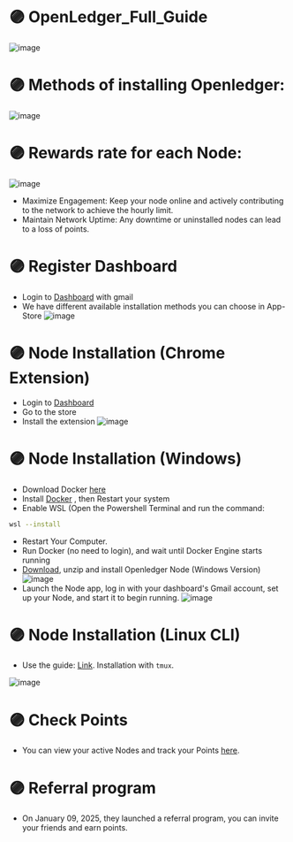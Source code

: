 # 🟣 OpenLedger_Full_Guide
![image](https://i.postimg.cc/FsFKzgCB/Screenshot-5.png)

# 🟣 Methods of installing Openledger:
![image](https://i.postimg.cc/L8FL1RmC/Screenshot-1.png)

# 🟣 Rewards rate for each Node:
![image](https://i.postimg.cc/rmJk27TF/Screenshot-6.png)
- Maximize Engagement: Keep your node online and actively contributing to the network to achieve the hourly limit.
- Maintain Network Uptime: Any downtime or uninstalled nodes can lead to a loss of points.

# 🟣 Register Dashboard
- Login to [Dashboard](https://testnet.openledger.xyz/?referral_code=jouubgypeu) with gmail 
- We have different available installation methods you can choose in App-Store
![image](https://i.postimg.cc/nrCwSWcW/Screenshot-7.png)

# 🟣 Node Installation (Chrome Extension)
- Login to [Dashboard](https://testnet.openledger.xyz/?referral_code=jouubgypeu)
- Go to the store
- Install the extension
![image](https://i.postimg.cc/13Q4P1hD/Screenshot-8.png)

# 🟣 Node Installation (Windows)
- Download Docker [here](https://docs.docker.com/desktop/setup/install/windows-install)
- Install [Docker](https://docs.docker.com/desktop/setup/install/windows-install) , then Restart your system
- Enable WSL (Open the Powershell Terminal and run the command:
```sh
wsl --install
```
- Restart Your Computer.
- Run Docker (no need to login), and wait until Docker Engine starts running
- [Download](https://testnet.openledger.xyz/?referral_code=jouubgypeu), unzip and install Openledger Node (Windows Version)
![image](https://i.postimg.cc/2SKJhrkZ/Screenshot-9.png)
- Launch the Node app, log in with your dashboard's Gmail account, set up your Node, and start it to begin running.
![image](https://i.postimg.cc/rsVg7PyT/Screenshot-10.png)

# 🟣 Node Installation (Linux CLI)
- Use the guide: [Link](https://github.com/abzalliance/OpenLedger). Installation with `tmux`.
  
![image](https://i.postimg.cc/x1fJMVxn/Screenshot-11.png)

# 🟣 Check Points
- You can view your active Nodes and track your Points [here](https://testnet.openledger.xyz/?referral_code=jouubgypeu).

# 🟣 Referral program
- On January 09, 2025, they launched a referral program, you can invite your friends and earn points.
